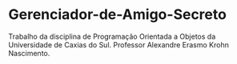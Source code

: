 # Gerenciador-de-Amigo-Secreto
Trabalho da disciplina de Programação Orientada a Objetos da Universidade de Caxias do Sul. Professor Alexandre Erasmo Krohn Nascimento.
